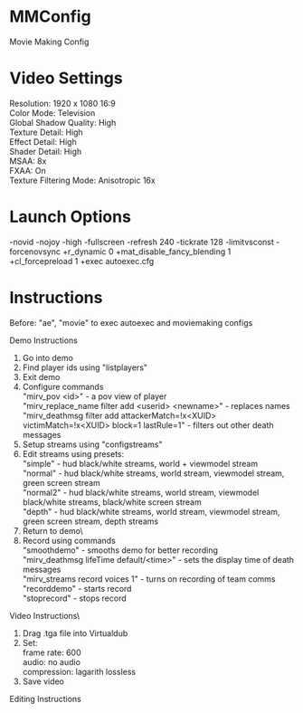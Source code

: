 # MMConfig
Movie Making Config

# Video Settings
Resolution: 1920 x 1080 16:9\
Color Mode: Television\
Global Shadow Quality: High\
Texture Detail: High\
Effect Detail: High\
Shader Detail: High\
MSAA: 8x\
FXAA: On\
Texture Filtering Mode: Anisotropic 16x

# Launch Options
-novid -nojoy -high -fullscreen -refresh 240 -tickrate 128 -limitvsconst -forcenovsync +r_dynamic 0 +mat_disable_fancy_blending 1 +cl_forcepreload 1 +exec autoexec.cfg

# Instructions
Before: "ae", "movie" to exec autoexec and moviemaking configs

Demo Instructions
1. Go into demo
2. Find player ids using "listplayers"
3. Exit demo
4. Configure commands\
	"mirv_pov \<id\>" - a pov view of player\
	"mirv_replace_name filter add \<userid\> \<newname\>" - replaces names\
	"mirv_deathmsg filter add attackerMatch=!x\<XUID\> victimMatch=!x\<XUID\> block=1 lastRule=1" - filters out other death messages
5. Setup streams using "configstreams"
6. Edit streams using presets:\
	"simple" - hud black/white streams, world + viewmodel stream\
	"normal" - hud black/white streams, world stream, viewmodel stream, green screen stream\
	"normal2" - hud black/white streams, world stream, viewmodel black/white streams, black/white screen stream\
	"depth" - hud black/white streams, world stream, viewmodel stream, green screen stream, depth streams
7. Return to demo\
8. Record using commands\
	"smoothdemo" - smooths demo for better recording\
	"mirv_deathmsg lifeTime default/\<time\>" - sets the display time of death messages\
	"mirv_streams record voices 1" - turns on recording of team comms\
	"recorddemo" - starts record\
	"stoprecord" - stops record

Video Instructions\
1. Drag .tga file into Virtualdub
2. Set:\
	frame rate: 600\
	audio: no audio\
	compression: lagarith lossless
3. Save video

Editing Instructions
	